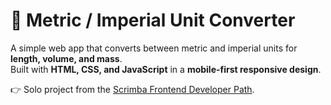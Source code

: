 # 📏 Metric / Imperial Unit Converter

A simple web app that converts between metric and imperial units for **length, volume, and mass**.  
Built with **HTML, CSS, and JavaScript** in a **mobile-first responsive design**.  

👉 Solo project from the [Scrimba Frontend Developer Path](https://scrimba.com/).
